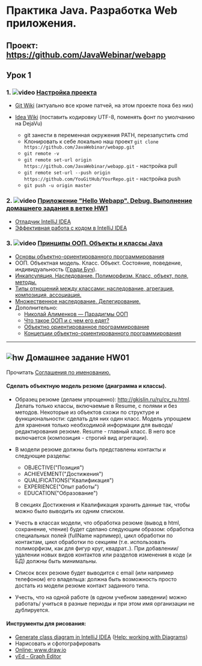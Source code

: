 Практика Java. Разработка Web приложения.
===============================

## Проект: https://github.com/JavaWebinar/webapp

## Урок 1

### 1. ![video](https://cloud.githubusercontent.com/assets/13649199/13672715/06dbc6ce-e6e7-11e5-81a9-04fbddb9e488.png) <a href="https://drive.google.com/open?id=0B9Ye2auQ_NsFWUxzYlQtQlA5ZkU">Настройка проекта</a>
- <a href="https://github.com/JavaOPs/topjava/wiki/Git">Git Wiki</a> (актуально все кроме патчей, на этом проекте пока без них)
- <a href="https://github.com/JavaOPs/topjava/wiki/IDEA">Idea Wiki</a> (поставить кодировку UTF-8, поменять фонт по умолчанию на DejaVu)

  - git занести в переменная окружения PATH, перезапустить cmd
  - Клонировать к себе локально наш проект `git clone https://github.com/JavaWebinar/webapp.git`
  - `git remote -v`
  - `git remote set-url origin https://github.com/JavaWebinar/webapp.git` - настройка pull
  - `git remote set-url --push origin https://github.com/YouGitHub/YourRepo.git` - настройка push
  - `git push -u origin master`

### 2. ![video](https://cloud.githubusercontent.com/assets/13649199/13672715/06dbc6ce-e6e7-11e5-81a9-04fbddb9e488.png) <a href="https://drive.google.com/open?id=0B9Ye2auQ_NsFVFJuR2tBZVVXT00">Приложение "Hello Webapp". Debug. Выполнение домашнего задания в ветке HW1</a>
- <a href="http://info.javarush.ru/idea_help/2014/01/22/Руководство-пользователя-IntelliJ-IDEA-Отладчик-.html">Отладчик IntelliJ IDEA</a>
- <a href="http://jeeconf.com/archive/jeeconf-2013/materials/intellij-idea/">Эффективная работа с кодом в IntelliJ IDEA</a>

### 3. ![video](https://cloud.githubusercontent.com/assets/13649199/13672715/06dbc6ce-e6e7-11e5-81a9-04fbddb9e488.png) <a href="https://drive.google.com/open?id=0B9Ye2auQ_NsFTUstMUo4QldKWGM">Принципы ООП. Объекты и классы Java</a>
  - <a href="http://www.intuit.ru/studies/courses/16/16/lecture/27107">Основы объектно-ориентированного программирования</a>
- ООП. Объектная модель. Класс. Объект. Состояние, поведение, индивидуальность (<a href="http://www1.fcenter.ru/forprint.shtml?online/articles/software/interview/7963">Гради Буч</a>).
- <a href="http://www.intuit.ru/studies/courses/16/16/lecture/27107?page=3">Инкапсуляция. Наследование. Полиморфизм. Класс, объект, поля, методы.</a>
- <a href="https://ru.wikipedia.org/wiki/Диаграмма_классов#.D0.92.D0.B7.D0.B0.D0.B8.D0.BC.D0.BE.D1.81.D0.B2.D1.8F.D0.B7.D0.B8">Типы отношений между классами: наследование, агрегация, композиция, ассоциация.</a>
- <a href="http://citforum.ru/programming/oop_rsis/glava2_1_10.shtml">Множественное наследование. Делегирование.</a>
- Дополнительно:
  - <a href="https://www.youtube.com/watch?v=G6LJkWwZGuc">Николай Алименков — Парадигмы ООП</a>
  - <a href="http://devcolibri.com/720">Что такое ООП и с чем его едят?</a>
  - <a href="http://ru.wikipedia.org/wiki/Объектно-ориентированное_программирование">Объектно ориентированное программирование</a>
  - <a href="http://htmlpreview.github.io/?https://raw.githubusercontent.com/blacky0x0/java-docs-ru/master/tutorials/java/concepts/index.html">Концепции объектно-ориентированного программирования</a>

-----------------------

## ![hw](https://cloud.githubusercontent.com/assets/13649199/13672719/09593080-e6e7-11e5-81d1-5cb629c438ca.png) Домашнее задание HW01
Прочитать <a href="http://www.intuit.ru/studies/courses/16/16/lecture/27113?page=4">Соглашения по именованию.</a>

#### Сделать объектную модель резюме (диаграмма и классы).

  - Образец резюме (делаем упрощенно): http://gkislin.ru/ru/cv_ru.html.
Делать только классы, включаемые в Resume, c полями и без методов.
Некоторые из объектов схожи по структуре и функциональности: сделать для них один класс.
Модель упрощаем для хранения только необходимой информации для вывода/ редактирования резюме.
Resume - главный класс. В него все включается (композиция - строгий вид агрегации).

  - В модели резюме должны быть представлены контакты и следующие разделы:

    - OBJECTIVE("Позиция")
    - ACHIEVEMENT("Достижения")
    - QUALIFICATIONS("Квалификация")
    - EXPERIENCE("Опыт работы")
    - EDUCATION("Образование")

    В секциях Достижения и Квалификация хранить данные так, чтобы можно было выводить их одним списком.

  - Учесть в классах модели, что обработка резюме (вывод в html, сохранение, чтение) будет сделано следующим образом:
обработка специальных полей (fullName нарпимер), цикл обработки по контактам, цикл обработки по секциям (т.е. использовать полиморфизм, как для фигур круг, квадрат..). При добавлении/удалении новых видов контактов или разделов изменения в коде (и БД) должны быть минимальны.

  - Список всех резюме будет выводится с email (или например телефоном) его владельца: должна быть возможность просто достать из модели резюме контакт заданного типа.

  - Учесть, что на одной работе (в одном учебном заведении)
можно работать/ учиться в разные периоды и при этом имя организации не дублируется.

#### Инструменты для рисования:

- <a href="http://stackoverflow.com/questions/8942751/use-intellij-to-generate-class-diagram#26926334">Generate class diagram in IntelliJ IDEA</a> (<a href="https://www.jetbrains.com/help/idea/2016.1/working-with-diagrams.html?origin=old_help">Help: working with Diagrams</a>)
- Нарисовать и сфотографировать
- <a href="http://www.draw.io">Online: www.draw.io</a>
- <a href="https://www.yworks.com/">yEd - Graph Editor</a>
